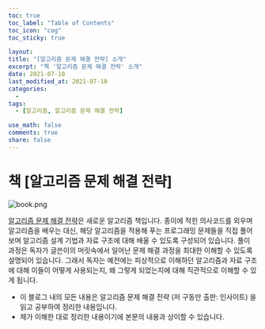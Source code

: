 ```yaml
---
toc: true
toc_label: "Table of Contents"
toc_icon: "cog"
toc_sticky: true

layout:
title: "[알고리즘 문제 해결 전략] 소개"
excerpt: "첵 '알고리즘 문제 해결 전략' 소개"
date: 2021-07-10
last_modified_at: 2021-07-10
categories:
  -
tags:
  - [알고리즘, 알고리즘 문제 해결 전략]

use_math: false
comments: true
share: false
---
```


# 책 [알고리즘 문제 해결 전략]

![book.png](/img/book.png)

[알고리즘 문제 해결 전략](https://book.algospot.com/)은 새로운 알고리즘 책입니다. 종이에 적힌 의사코드를 외우며 알고리즘을 배우는 대신, 해당 알고리즘을 적용해 푸는 프로그래밍 문제들을 직접 풀어보며 알고리즘 설계 기법과 자료 구조에 대해 배울 수 있도록 구성되어 있습니다. 풀이 과정은 독자가 글쓴이의 머릿속에서 일어난 문제 해결 과정을 최대한 이해할 수 있도록 설명되어 있습니다. 그래서 독자는 예전에는 피상적으로 이해하던 알고리즘과 자료 구조에 대해 이들이 어떻게 사용되는지, 왜 그렇게 되었는지에 대해 직관적으로 이해할 수 있게 됩니다.

- 이 블로그 내의 모든 내용은 알고리즘 문제 해결 전략 (저 구동만 출판: 인사이트) 을 읽고 공부하여 정리한 내용입니다.
- 제가 이해한 대로 정리한 내용이기에 본문의 내용과 상이할 수 있습니다.
